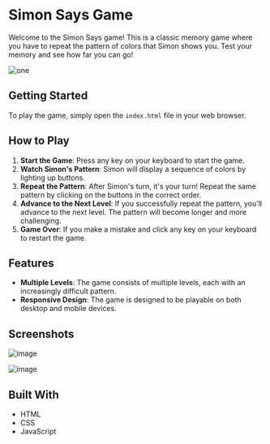 # Simon Says Game

Welcome to the Simon Says game! This is a classic memory game where you have to repeat the pattern of colors that Simon shows you. Test your memory and see how far you can go!

![one](https://github.com/SHAIK-SHAHEED/Simon-says-game/assets/150045974/c8ed088f-c183-4e62-9a7b-79c20ca05d18)





## Getting Started

To play the game, simply open the `index.html` file in your web browser.

## How to Play

1. **Start the Game**: Press any key on your keyboard to start the game.
2. **Watch Simon's Pattern**: Simon will display a sequence of colors by lighting up buttons.
3. **Repeat the Pattern**: After Simon's turn, it's your turn! Repeat the same pattern by clicking on the buttons in the correct order.
4. **Advance to the Next Level**: If you successfully repeat the pattern, you'll advance to the next level. The pattern will become longer and more challenging.
5. **Game Over**: If you make a mistake and click any key on your keyboard to restart the game.

## Features

- **Multiple Levels**: The game consists of multiple levels, each with an increasingly difficult pattern.
- **Responsive Design**: The game is designed to be playable on both desktop and mobile devices.

## Screenshots

![image](https://github.com/SHAIK-SHAHEED/Simon-says-game/assets/150045974/7bfeadcf-e183-4638-b278-c950fad22b0b)


![image](https://github.com/SHAIK-SHAHEED/Simon-says-game/assets/150045974/22c5dc27-56c6-4e7e-9ee8-465f43750bda)


## Built With

- HTML
- CSS
- JavaScript

